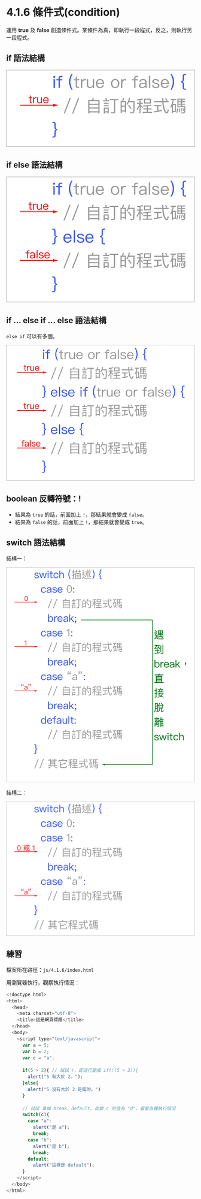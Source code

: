 # 4.1.6 條件式\(condition\)

運用 **true** 及 **false** 創造條件式。某條件為真，即執行一段程式，反之，則執行另一段程式。

## if 語法結構

![](../../.gitbook/assets/condition_if.png)

## if else 語法結構

![](../../.gitbook/assets/condition_if_else.png)

## if ... else if ... else 語法結構

`else if` 可以有多個。

![](../../.gitbook/assets/condition_if_else_if_else.png)

## boolean 反轉符號：!

* 結果為 `true` 的話，前面加上 `!`，那結果就會變成 `false`。
* 結果為 `false` 的話，前面加上 `!`，那結果就會變成 `true`。

## switch 語法結構

結構一：

![](../../.gitbook/assets/condition_switch.png)

結構二：

![](../../.gitbook/assets/condition_switch_2.png)

## 練習

檔案所在路徑：`js/4.1.6/index.html`

用瀏覽器執行，觀察執行情況：

```javascript
<!doctype html>
<html>
  <head>
    <meta charset="utf-8">
    <title>這是網頁標題</title>
  </head>
  <body>
    <script type="text/javascript">
      var a = 5;
      var b = 2;
      var c = "a";

      if(5 > 2){ // 試試 !，即這行變成 if(!(5 > 2)){
        alert("5 有大於 2。");
      }else{
        alert("5 沒有大於 2 是錯的。")
      }

      // 試試 拿掉 break、default、改變 c 的值為 "d"，看看各種執行情況
      switch(c){
        case "a":
          alert("是 a");
          break;
        case "b":
          alert("是 b");
          break;
        default:
          alert("這裡是 default");
      }
    </script>
  </body>
</html>
```

